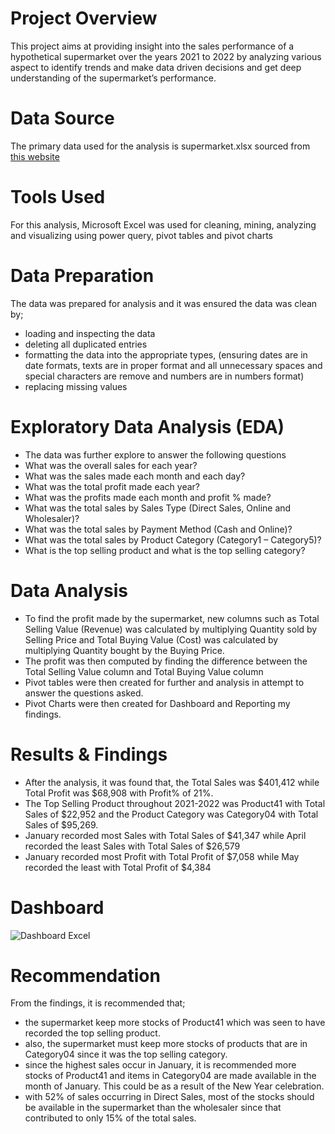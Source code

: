 # Project Overview
This project aims at providing insight into the sales performance of a hypothetical supermarket over the years 2021 to 2022 by analyzing various aspect to identify trends and make data driven decisions and get deep understanding of the supermarket’s performance.

# Data Source
The primary data used for the analysis is supermarket.xlsx sourced from [this website](https://www.youtube.com/redirect?event=video_description&redir_token=QUFFLUhqbG5UcTFVQTVEYUVxcnNEdHNKOHNGUGd0SDlwUXxBQ3Jtc0tuT0dscmFlUC1lQnczSm00RVlxZDhjVmdKdWhJZVc2VlNiRk5UNEYwbHlwX1h2d09hTDk1TzFkYWFyYnljZVVEZEJHQ3VYdE42LUoydEdWa1lDWmtEYTA0azVjT3hmMXg0a3BzVnQ4bFlCTlFKV192aw&q=https%3A%2F%2Fleanexcelsolutions.com%2Fsales-dashboard-in-excel-power-bi%2F&v=bjLIA1vSqGs)

# Tools Used
For this analysis, Microsoft Excel was used for cleaning, mining, analyzing and visualizing using power query, pivot tables and pivot charts

# Data Preparation
The data was prepared for analysis and it was ensured the data was clean by;
- loading and inspecting the data 
- deleting all duplicated entries
- formatting the data into the appropriate types, (ensuring dates are in date formats, texts are in proper format and all unnecessary spaces and special characters are remove  and numbers are in numbers format)
- replacing missing values

# Exploratory Data Analysis (EDA)
- The data was further explore to answer the following questions 
- What was the overall sales for  each year?
- What was the sales made each month and each day?
- What was the total profit made each year?
- What was the profits made each month and profit % made?
- What was the total sales by Sales Type (Direct Sales, Online and Wholesaler)?
- What was the total sales by Payment Method (Cash and Online)?
- What was the total sales by Product Category (Category1 – Category5)?
- What is the top selling product and what is the top selling category?

# Data Analysis
- To find the profit made by the supermarket, new columns such as Total Selling Value (Revenue) was calculated by multiplying Quantity sold by Selling Price and Total Buying Value (Cost) was calculated by multiplying Quantity bought  by the Buying Price.
- The profit was then computed by finding the difference between the Total Selling Value column and Total Buying Value column
- Pivot tables were then created for further and analysis in attempt to answer the questions asked.
- Pivot Charts were then created for Dashboard and Reporting my findings.

# Results & Findings
-  After the analysis, it was found that, 
the Total Sales was $401,412 while Total Profit was $68,908 with Profit% of 21%.
- The Top Selling Product throughout 2021-2022 was Product41 with Total Sales of $22,952  and the Product Category was Category04 with Total Sales of $95,269.
- January recorded most Sales with Total Sales of $41,347 while  April recorded the least Sales with Total Sales of $26,579
- January recorded most Profit with Total Profit of $7,058 while May recorded the least with Total Profit of $4,384

# Dashboard
![Dashboard Excel](https://github.com/asopoku/Sales_Analysis-/assets/72577156/772ccc66-9d38-4c84-83ea-4e017c1c3a42)


# Recommendation
From the findings, it is recommended that;
- the supermarket keep more stocks of Product41 which was seen to have recorded the top selling product.
- also, the supermarket must keep more stocks of products that are in Category04 since it was the top selling category.
- since the highest sales occur in January, it is recommended more stocks of Product41 and items in Category04 are made available in the month of January. This could be as a result of the New Year celebration.
- with 52% of sales occurring in Direct Sales, most of the stocks should be available in the supermarket than the wholesaler since that contributed to only 15% of the total sales.
